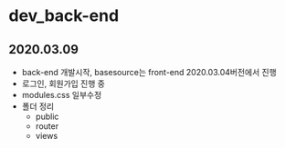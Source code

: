 # dev_back-end

## 2020.03.09 
  - back-end 개발시작, basesource는 front-end 2020.03.04버전에서 진행
  - 로그인, 회원가입 진행 중
  - modules.css 일부수정
  - 폴더 정리
    - public
    - router
    - views 
